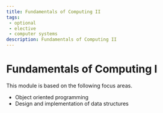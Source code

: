 ```yaml
---
title: Fundamentals of Computing II 
tags: 
 - optional
 - elective
 - computer systems
description: Fundamentals of Computing II 
---
```


# Fundamentals of Computing I 

This module is based on the following focus areas.
- Object oriented programming
- Design and implementation of data structures
